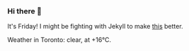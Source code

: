 ### Hi there :wave:

It's Friday! I might be fighting with Jekyll to make [this](https://swissclubtoronto.ca) better.

Weather in Toronto: clear, at +16°C.
